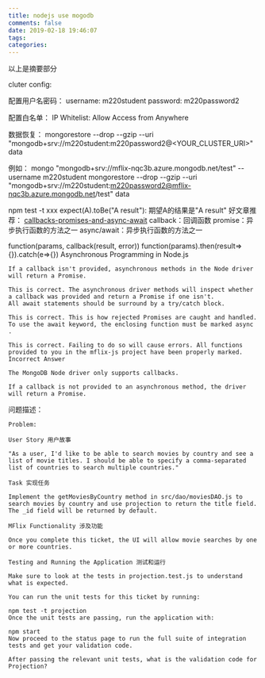 ```yaml
---
title: nodejs use mogodb
comments: false
date: 2019-02-18 19:46:07
tags:
categories:
---
```


以上是摘要部分
<!--more-->

cluter config:

配置用户名密码：
username: m220student
password: m220password2

配置白名单：
IP Whitelist: Allow Access from Anywhere

数据恢复：
mongorestore --drop --gzip --uri \
  "mongodb+srv://m220student:m220password2@<YOUR_CLUSTER_URI>" data

例如：
mongo "mongodb+srv://mflix-nqc3b.azure.mongodb.net/test" --username m220student
mongorestore --drop --gzip --uri "mongodb+srv://m220student:m220password2@mflix-nqc3b.azure.mongodb.net/test" data

npm  test -t xxx
expect(A).toBe("A result"): 期望A的结果是"A result"
好文章推荐：
[callbacks-promises-and-async-await](https://medium.com/front-end-weekly/callbacks-promises-and-async-await-ad4756e01d90)
callback：回调函数
promise：异步执行函数的方法之一
async/await：异步执行函数的方法之一

function(params, callback(result, error))
function(params).then(result=>{}).catch(e=>{})
Asynchronous Programming in Node.js

```
If a callback isn't provided, asynchronous methods in the Node driver will return a Promise.

This is correct. The asynchronous driver methods will inspect whether a callback was provided and return a Promise if one isn't.
All await statements should be surround by a try/catch block.

This is correct. This is how rejected Promises are caught and handled.
To use the await keyword, the enclosing function must be marked async .

This is correct. Failing to do so will cause errors. All functions provided to you in the mflix-js project have been properly marked.
Incorrect Answer

The MongoDB Node driver only supports callbacks.

If a callback is not provided to an asynchronous method, the driver will return a Promise.
```

问题描述：

```
Problem:

User Story 用户故事

"As a user, I'd like to be able to search movies by country and see a list of movie titles. I should be able to specify a comma-separated list of countries to search multiple countries."

Task 实现任务

Implement the getMoviesByCountry method in src/dao/moviesDAO.js to search movies by country and use projection to return the title field. The _id field will be returned by default.

MFlix Functionality 涉及功能

Once you complete this ticket, the UI will allow movie searches by one or more countries.

Testing and Running the Application 测试和运行

Make sure to look at the tests in projection.test.js to understand what is expected.

You can run the unit tests for this ticket by running:

npm test -t projection
Once the unit tests are passing, run the application with:

npm start
Now proceed to the status page to run the full suite of integration tests and get your validation code.

After passing the relevant unit tests, what is the validation code for Projection?
```
